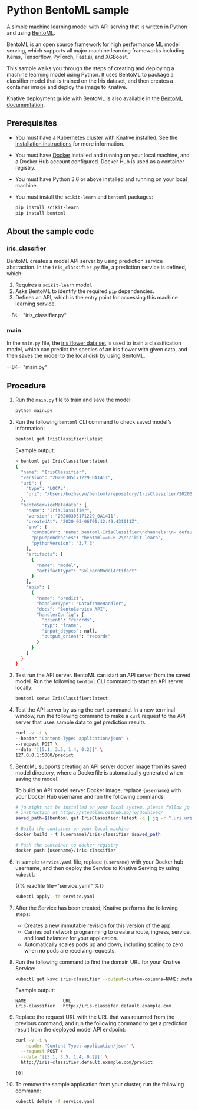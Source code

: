 # Python BentoML sample

A simple machine learning model with API serving that is written in Python and
using [BentoML](https://github.com/bentoml/BentoML).

BentoML is an open source framework for high performance ML model serving, which supports all major machine learning frameworks including Keras, Tensorflow, PyTorch, Fast.ai, and XGBoost.

This sample walks you through the steps of creating and deploying a machine learning model using Python. It uses BentoML to package a classifier model that is trained on the Iris dataset, and then creates a container image and
deploy the image to Knative.

Knative deployment guide with BentoML is also available in the [BentoML documentation](https://docs.bentoml.org/en/latest/deployment/knative.html).

## Prerequisites

- You must have a Kubernetes cluster with Knative installed. See the [installation instructions](../../../../docs/admin/install/README.md) for more information.
- You must have [Docker](https://www.docker.com) installed and running on your local machine, and a Docker Hub account configured. Docker Hub is used as a container registry.
- You must have Python 3.6 or above installed and running on your local machine.
- You must install the `scikit-learn` and `bentoml` packages:

    ```bash
    pip install scikit-learn
    pip install bentoml
    ```

## About the sample code

### iris_classifier

BentoML creates a model API server by using prediction service abstraction. In the `iris_classifier.py` file, a prediction service is defined, which:

1. Requires a `scikit-learn` model.
1. Asks BentoML to identify the required `pip` dependencies.
1. Defines an API, which is the entry point for accessing this machine learning service.

--8<-- "iris_classifier.py"

### main

In the `main.py` file, the [iris flower data set](https://en.wikipedia.org/wiki/Iris_flower_data_set) is used to train a classification model, which can predict the species of an iris flower with given data, and then saves the model to the local disk by using BentoML.

--8<-- "main.py"

## Procedure

1. Run the `main.py` file to train and save the model:

    ```bash
    python main.py
    ```

1. Run the following `bentoml` CLI command to check saved model's information:

    ```bash
    bentoml get IrisClassifier:latest
    ```

    Example output:

    ```bash
    > bentoml get IrisClassifier:latest
    {
      "name": "IrisClassifier",
      "version": "20200305171229_0A1411",
      "uri": {
        "type": "LOCAL",
        "uri": "/Users/bozhaoyu/bentoml/repository/IrisClassifier/20200305171229_0A1411"
      },
      "bentoServiceMetadata": {
        "name": "IrisClassifier",
        "version": "20200305171229_0A1411",
        "createdAt": "2020-03-06T01:12:49.431011Z",
        "env": {
          "condaEnv": "name: bentoml-IrisClassifier\nchannels:\n- defaults\ndependencies:\n- python=3.7.3\n- pip\n",
          "pipDependencies": "bentoml==0.6.2\nscikit-learn",
          "pythonVersion": "3.7.3"
        },
        "artifacts": [
          {
            "name": "model",
            "artifactType": "SklearnModelArtifact"
          }
        ],
        "apis": [
          {
            "name": "predict",
            "handlerType": "DataframeHandler",
            "docs": "BentoService API",
            "handlerConfig": {
              "orient": "records",
              "typ": "frame",
              "input_dtypes": null,
              "output_orient": "records"
            }
          }
        ]
      }
    }
    ```

1. Test run the API server. BentoML can start an API server from the saved model. Run the following `bentoml` CLI command to start an API server locally:

    ```bash
    bentoml serve IrisClassifier:latest
    ```

1. Test the API server by using the `curl` command. In a new terminal window, run the following command to make a `curl` request to the API server that uses sample data to get prediction results:

    ```bash
    curl -v -i \
    --header "Content-Type: application/json" \
    --request POST \
    --data '[[5.1, 3.5, 1.4, 0.2]]' \
    127.0.0.1:5000/predict
    ```

1. BentoML supports creating an API server docker image from its saved model directory, where a Dockerfile is automatically generated when saving the model.

    To build an API model server Docker image, replace `{username}` with your Docker Hub username and run the following commands:

    ```bash
    # jq might not be installed on your local system, please follow jq install
    # instruction at https://stedolan.github.io/jq/download/
    saved_path=$(bentoml get IrisClassifier:latest -q | jq -r ".uri.uri")

    # Build the container on your local machine
    docker build - t {username}/iris-classifier $saved_path

    # Push the container to docker registry
    docker push {username}/iris-classifier
    ```

1. In sample `service.yaml` file, replace `{username}` with your Docker hub username, and then deploy the Service to Knative Serving by using `kubectl`:

    {{% readfile file="service.yaml" %}}

    ```bash
    kubectl apply -fe service.yaml
    ```

1. After the Service has been created, Knative performs the following steps:

    - Creates a new immutable revision for this version of the app.
    - Carries out network programming to create a route, ingress, service, and load balancer for your application.
    - Automatically scales pods up and down, including scaling to zero when no pods are receiving requests.

1. Run the following command to find the domain URL for your Knative Service:

    ```bash
    kubectl get ksvc iris-classifier --output=custom-columns=NAME:.metadata.name,URL:.status.url
    ```

    Example output:

    ```
    NAME              URL
    iris-classifier   http://iris-classifer.default.example.com
    ```

1. Replace the request URL with the URL that was returned from the previous command, and run the following command to get a prediction result from the deployed model API endpoint:

    ```bash
    curl -v -i \
      --header "Content-Type: application/json" \
      --request POST \
      --data '[[5.1, 3.5, 1.4, 0.2]]' \
      http://iris-classifier.default.example.com/predict

    [0]
    ```

1. To remove the sample application from your cluster, run the following command:

    ```bash
    kubectl delete -f service.yaml
    ```

